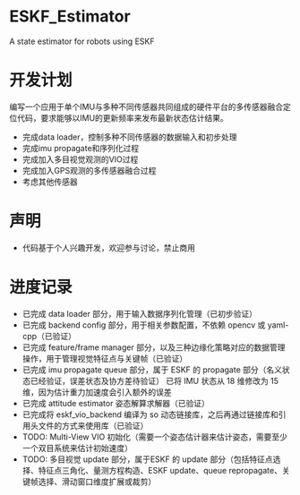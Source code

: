 # ESKF_Estimator
A state estimator for robots using ESKF

# 开发计划
编写一个应用于单个IMU与多种不同传感器共同组成的硬件平台的多传感器融合定位代码，要求能够以IMU的更新频率来发布最新状态估计结果。
+ 完成data loader，控制多种不同传感器的数据输入和初步处理
+ 完成imu propagate和序列化过程
+ 完成加入多目视觉观测的VIO过程
+ 完成加入GPS观测的多传感器融合过程
+ 考虑其他传感器

# 声明
+ 代码基于个人兴趣开发，欢迎参与讨论，禁止商用

# 进度记录
+ 已完成 data loader 部分，用于输入数据序列化管理（已初步验证）
+ 已完成 backend config 部分，用于相关参数配置，不依赖 opencv 或 yaml-cpp（已验证）
+ 已完成 feature/frame manager 部分，以及三种边缘化策略对应的数据管理操作，用于管理视觉特征点与关键帧（已验证）
+ 已完成 imu propagate queue 部分，属于 ESKF 的 propagate 部分（名义状态已经验证，误差状态及协方差待验证）
已将 IMU 状态从 18 维修改为 15 维，因为估计重力加速度会引入额外的误差
+ 已完成 attitude estimator 姿态解算求解器（已验证）
+ 已完成将 eskf_vio_backend 编译为 so 动态链接库，之后再通过链接库和引用头文件的方式来使用库（已验证）
+ TODO: Multi-View VIO 初始化（需要一个姿态估计器来估计姿态，需要至少一个双目系统来估计初始速度）
+ TODO: 多目视觉 update 部分，属于ESKF 的 update 部分（包括特征点选择、特征点三角化、量测方程构造、ESKF update、queue repropagate、关键帧选择、滑动窗口维度扩展或裁剪）